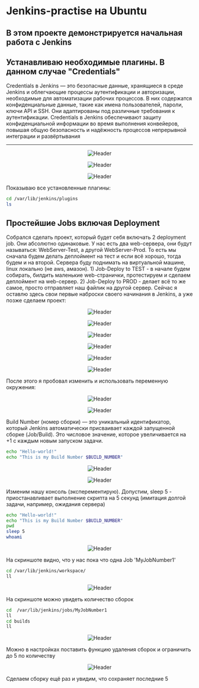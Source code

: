 # Jenkins-practise на Ubuntu

В этом проекте демонстрируется начальная работа с Jenkins
---

## Устанавливаю необходимые плагины. В данном случае "Credentials"

Credentials в Jenkins — это безопасные данные, хранящиеся в среде Jenkins и облегчающие процессы аутентификации и авторизации, необходимые для автоматизации рабочих процессов. В них содержатся конфиденциальные данные, такие как имена пользователей, пароли, ключи API и SSH. Они адаптированы под различные требования к аутентификации. Credentials в Jenkins обеспечивают защиту конфиденциальной информации во время выполнения конвейеров, повышая общую безопасность и надёжность процессов непрерывной интеграции и развёртывания

--- 
<p align="center">
  <img src="https://github.com/exeleron07/jenkins-practice/blob/5d387d6ba53050b91c462566ef16dc4b740af82e/img/1.png" alt="Header">
</p>
<p align="center">
  <img src="https://github.com/exeleron07/jenkins-practice/blob/5d387d6ba53050b91c462566ef16dc4b740af82e/img/2.png" alt="Header">
</p>

<p align="center">
  <img src="https://github.com/exeleron07/jenkins-practice/blob/87c6a35dd2bcc8974594611ca71955f6dae73505/img/3.png" alt="Header">
</p>

Показываю все установленные плагины:

```bash
cd /var/lib/jenkins/plugins
ls
```
## Простейшие Jobs включая Deployment

Собрался сделать проект, который будет себя включать 2 deployment job. Они абсолютно одинаковые. У нас есть два web-сервера, они будут называться: WebServer-Test, а другой WebServer-Prod. То есть мы сначала будем делать деплоймент на тест и если всё хорошо, тогда будем и на второй. Сервера буду поднимать на виртуальной машине, linux локально (не aws, амазон).    1) Job-Deploy to TEST - в начале будем собирать, билдить маленькие web-странички, протестируем и сделаем деплоймент на web-сервер. 2) Job-Deploy to PROD - делает всё то же самое, просто отправляет наш файлик на другой сервер. Сейчас я оставлю здесь свои первые наброски своего начинания в Jenkins, а уже позже сделаем проект:

<p align="center">
  <img src="https://github.com/exeleron07/jenkins-practice/blob/86b373b4fd998480ac4c1c18136730d19367a181/img/4.png" alt="Header">
</p>
<p align="center">
  <img src="https://github.com/exeleron07/jenkins-practice/blob/86b373b4fd998480ac4c1c18136730d19367a181/img/5.png" alt="Header">
</p>
<p align="center">
  <img src="https://github.com/exeleron07/jenkins-practice/blob/86b373b4fd998480ac4c1c18136730d19367a181/img/6.png" alt="Header">
</p>
<p align="center">
  <img src="https://github.com/exeleron07/jenkins-practice/blob/86b373b4fd998480ac4c1c18136730d19367a181/img/7.png" alt="Header">
</p>
<p align="center">
  <img src="https://github.com/exeleron07/jenkins-practice/blob/86b373b4fd998480ac4c1c18136730d19367a181/img/8.png" alt="Header">
</p>
<p align="center">
  <img src="https://github.com/exeleron07/jenkins-practice/blob/86b373b4fd998480ac4c1c18136730d19367a181/img/9.png" alt="Header">
</p>

После этого я пробовал изменить и использовать переменную окружения:

<p align="center">
  <img src="https://github.com/exeleron07/jenkins-practice/blob/86b373b4fd998480ac4c1c18136730d19367a181/img/10.png" alt="Header">
</p>
<p align="center">
  <img src="https://github.com/exeleron07/jenkins-practice/blob/86b373b4fd998480ac4c1c18136730d19367a181/img/11.png" alt="Header">
</p>

Build Number (номер сборки) — это уникальный идентификатор, который Jenkins автоматически присваивает каждой запущенной сборке (Job/Build). Это числовое значение, которое увеличивается на +1 с каждым новым запуском задачи.

```bash
echo "Hello-world!"
echo "This is my Build Number $BUILD_NUMBER"
```
<p align="center">
  <img src="https://github.com/exeleron07/jenkins-practice/blob/86b373b4fd998480ac4c1c18136730d19367a181/img/12.png" alt="Header">
</p>
<p align="center">
  <img src="https://github.com/exeleron07/jenkins-practice/blob/86b373b4fd998480ac4c1c18136730d19367a181/img/13.png" alt="Header">
</p>

Изменим нашу консоль (эксперементирую). Допустим, sleep 5 - приостанавливает выполнение скрипта на 5 секунд (имитация долгой задачи, например, ожидания сервера)

```bash
echo "Hello-world!"
echo "This is my Build Number $BUILD_NUMBER"
pwd
sleep 5
whoami
```

<p align="center">
  <img src="https://github.com/exeleron07/jenkins-practice/blob/aae2b115276118ace8cbb73d2f1e45b6a17c35de/img/15.png" alt="Header">
</p>

На скриншоте видно, что у нас пока что одна Job 'MyJobNumber1'

```bash
cd /var/lib/jenkins/workspace/
ll
```
<p align="center">
  <img src="https://github.com/exeleron07/jenkins-practice/blob/aae2b115276118ace8cbb73d2f1e45b6a17c35de/img/16.png" alt="Header">
</p>

На скриншоте можно увидеть количество сборок

```bash
cd  /var/lib/jenkins/jobs/MyJobNumber1
ll
cd builds
ll
```

<p align="center">
  <img src="https://github.com/exeleron07/jenkins-practice/blob/aae2b115276118ace8cbb73d2f1e45b6a17c35de/img/17.png" alt="Header">
</p>

Можно в настройках поставить функцию удаления сборок и ограничить до 5 по количеству

<p align="center">
  <img src="https://github.com/exeleron07/jenkins-practice/blob/aae2b115276118ace8cbb73d2f1e45b6a17c35de/img/18.png" alt="Header">
</p>

Сделаем сборку ещё раз и увидим, что сохраняет последние 5


















